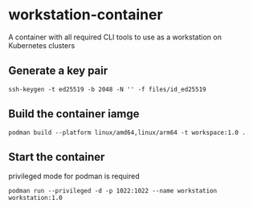 # workstation-container

A container with all required CLI tools to use as a workstation on Kubernetes clusters

## Generate a key pair

```
ssh-keygen -t ed25519 -b 2048 -N '' -f files/id_ed25519
```

## Build the container iamge

```
podman build --platform linux/amd64,linux/arm64 -t workspace:1.0 .
```

## Start the container

privileged mode for podman is required

```
podman run --privileged -d -p 1022:1022 --name workstation workstation:1.0
```
